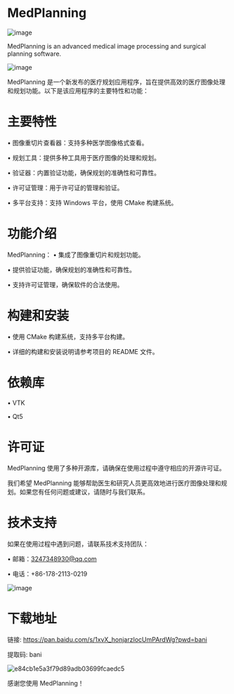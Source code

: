 # MedPlanning
![image](https://github.com/user-attachments/assets/2a1beca3-0f01-42da-8f17-f6f40b4c5c72)

MedPlanning is an advanced medical image processing and surgical planning software.

![image](https://github.com/user-attachments/assets/325325ac-0c2f-4d21-b551-35f6b9ac85ab)

MedPlanning 是一个新发布的医疗规划应用程序，旨在提供高效的医疗图像处理和规划功能。以下是该应用程序的主要特性和功能：
# 主要特性
•	图像重切片查看器：支持多种医学图像格式查看。

•	规划工具：提供多种工具用于医疗图像的处理和规划。

•	验证器：内置验证功能，确保规划的准确性和可靠性。

•	许可证管理：用于许可证的管理和验证。

•	多平台支持：支持 Windows 平台，使用 CMake 构建系统。

# 功能介绍 
MedPlanning：
•	集成了图像重切片和规划功能。

•	提供验证功能，确保规划的准确性和可靠性。

•	支持许可证管理，确保软件的合法使用。

# 构建和安装
•	使用 CMake 构建系统，支持多平台构建。

•	详细的构建和安装说明请参考项目的 README 文件。

# 依赖库
•	VTK

•	Qt5

# 许可证
MedPlanning 使用了多种开源库，请确保在使用过程中遵守相应的开源许可证。

我们希望 MedPlanning 能够帮助医生和研究人员更高效地进行医疗图像处理和规划。如果您有任何问题或建议，请随时与我们联系。

# 技术支持
如果在使用过程中遇到问题，请联系技术支持团队：

•	邮箱：3247348930@qq.com

•	电话：+86-178-2113-0219

![image](https://github.com/user-attachments/assets/219f9dab-c0b0-4312-b853-912215472f34)

# 下载地址

链接: https://pan.baidu.com/s/1xvX_honjarzIocUmPArdWg?pwd=bani

提取码: bani

![e84cb1e5a3f79d89adb03699fcaedc5](https://github.com/user-attachments/assets/f19b44b6-4f83-4280-8db8-90542a78e5a7)

感谢您使用 MedPlanning！


